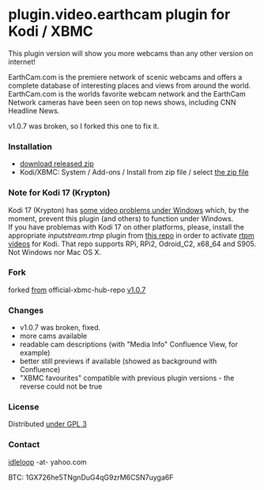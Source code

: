 # plugin.video.earthcam plugin for Kodi / XBMC

This plugin version will show you more webcams than any other version on internet!

EarthCam.com is the premiere network of scenic webcams and offers a complete database of interesting places and views from around the world. EarthCam.com is the worlds favorite webcam network and the EarthCam Network cameras have been seen on top news shows, including CNN Headline News.

v1.0.7 was broken, so I forked this one to fix it.

### Installation

* [download released zip](https://github.com/idleloop-github/xbmc-earthcam/releases/download/v1.0.11/plugin.video.earthcam-1.0.11.zip)
* Kodi/XBMC: System / Add-ons / Install from zip file / select [the zip file](https://github.com/idleloop-github/xbmc-earthcam/releases/download/v1.0.11/plugin.video.earthcam-1.0.11.zip)

### Note for Kodi 17 (Krypton)

Kodi 17 (Krypton) has [some video problems under Windows](http://forum.kodi.tv/showthread.php?tid=304586) which, by the moment, prevent this plugin (and others) to function under Windows.    
If you have problemas with Kodi 17 on other platforms, please, install the appropriate *inputstream.rtmp* plugin from [this repo](https://github.com/kodinerds/binary-repo) in order to activate [rtpm videos](https://en.wikipedia.org/wiki/Real-Time_Messaging_Protocol) for Kodi. That repo supports RPi, RPi2, Odroid_C2, x68_64 and S905. Not Windows nor Mac OS X.

### Fork

forked [from](http://addons.tvaddons.ag/show/plugin.video.earthcam/) official-xbmc-hub-repo [v1.0.7](https://github.com/idleloop-github/xbmc-earthcam/tree/3e263215a4a3ea9ccba0092bf097939f8b25ff58)

### Changes

* v1.0.7 was broken, fixed.
* more cams available
* readable cam descriptions (with "Media Info" Confluence View, for example)
* better still previews if available (showed as background with Confluence)
* "XBMC favourites" compatible with previous plugin versions - the reverse could not be true

### License

Distributed [under GPL 3](http://www.gnu.org/licenses/gpl-3.0.html)

### Contact

[idleloop](http://www.angelfire.com/ego2/idleloop/) -at- yahoo.com   

BTC: 1GX726he5TNgnDuG4qG9zrM6CSN7uyga6F
